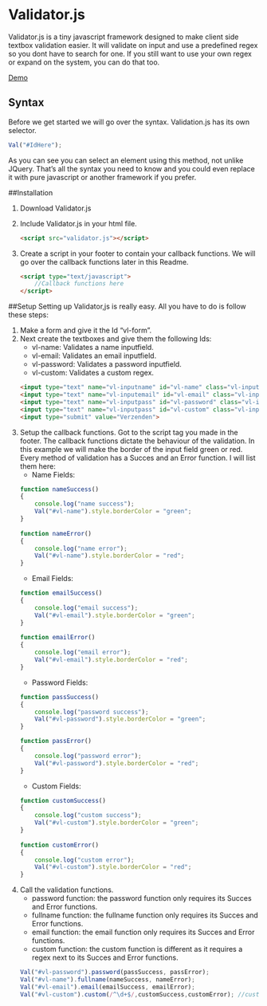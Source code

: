 # Validator.js
Validator.js is a tiny javascript framework designed to make client side textbox validation easier. It will validate on input and use a predefined regex so you dont have to search for one. If you still want to use your own regex or expand on the system, you can do that too.

[Demo](https://jsfiddle.net/Lars3010/kc2L8rqe/4/)

## Syntax
Before we get started we will go over the syntax. Validation.js has its own selector.
```javascript
Val("#IdHere");
```

As you can see you can select an element using this method, not unlike JQuery. That’s all the syntax you need to know and you could even replace it with pure javascript or another framework if you prefer.

##Installation
1. Download Validator.js
2. Include Validator.js in your html file.

    ```html
    <script src="validator.js"></script>
    ```

3. Create a script in your footer to contain your callback functions. We will go over the callback functions later in this Readme.

    ```html
    <script type="text/javascript">
        //Callback functions here                
    </script>
    ```
    
##Setup
Setting up Validator,js is really easy. All you have to do is follow these steps:

1. Make a form and give it the Id “vl-form”.
2. Next create the textboxes and give them the following Ids:
    * vl-name: Validates a name inputfield.
    * vl-email: Validates an email inputfield.
    * vl-password: Validates a password inputfield.
    * vl-custom: Validates a custom regex.
    ```html
    <input type="text" name="vl-inputname" id="vl-name" class="vl-input"><br><br>
    <input type="text" name="vl-inputemail" id="vl-email" class="vl-input"><br><br>
    <input type="text" name="vl-inputpass" id="vl-password" class="vl-input"><br><br>
    <input type="text" name="vl-inputpass" id="vl-custom" class="vl-input"><br><br>
    <input type="submit" value="Verzenden">
    ```
3. Setup the callback functions. Got to the script tag you made in the footer. The callback functions dictate the behaviour of the validation. In this example we will make the border of the input field green or red. Every method of validation has a Succes and an Error function. I will list them here:
    * Name Fields:
    ```javascript
    function nameSuccess()
    {
        console.log("name success");
        Val("#vl-name").style.borderColor = "green";
    }
                    
    function nameError()
    {
        console.log("name error");
        Val("#vl-name").style.borderColor = "red";
    }
    ```
    * Email Fields:
    ```javascript
    function emailSuccess()
    {
        console.log("email success");
        Val("#vl-email").style.borderColor = "green";
    }
                    
    function emailError()
    {
        console.log("email error");
        Val("#vl-email").style.borderColor = "red";
    }
    ```
    * Password Fields:
    ```javascript
    function passSuccess()
    {
        console.log("password success");
        Val("#vl-password").style.borderColor = "green";
    }
    
    function passError()
    {
        console.log("password error");
        Val("#vl-password").style.borderColor = "red";
    }
    ```
    * Custom Fields:
    ```javascript
    function customSuccess()
    {
        console.log("custom success");
        Val("#vl-custom").style.borderColor = "green";
    }
     
    function customError()
    {
        console.log("custom error");
        Val("#vl-custom").style.borderColor = "red";
    }
    ```
4. Call the validation functions.
    * password function: the password function only requires its Succes and Error functions.
    * fullname function: the fullname function only requires its Succes and Error functions.
    * email function: the email function only requires its Succes and Error functions.
    * custom function: the custom function is different as it requires a regex next to its Succes and Error functions.
    ```javascript
    Val("#vl-password").password(passSuccess, passError);
    Val("#vl-name").fullname(nameSuccess, nameError);
    Val("#vl-email").email(emailSuccess, emailError);
    Val("#vl-custom").custom(/^\d+$/,customSuccess,customError); //custom function requires regex and the succes and error functions.
    ``` 
    
    
